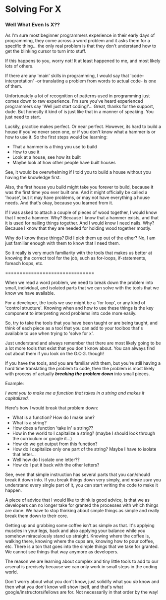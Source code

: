 # Solving For X
### Well What Even Is X??

As I'm sure most beginner programmers experience in their early days of programming, they come across a word problem and it asks them for a specific thing... the only real problem is that they don't understand how to get the blinking cursor to turn into stuff.

If this happens to you, worry not! It at least happened to me, and most likely lots of others.

If there are any 'main' skills in programming, I would say that 'code-interpretation' -or translating a problem from words to actual code- is one of them.

Unfortunately a lot of recognition of patterns used in programming just comes down to raw experience. I'm sure you've heard experienced programmers say 'Well just start coding!'... Great, thanks for the support, dude. But honestly it kind of is just like that in a manner of speaking. You just need to start. 

Luckily, practice makes perfect. Or near perfect. However, its hard to build a house if you've never seen one, or if you don't know what a hammer is or how to use it. So the first steps would be learning:

* That a hammer is a thing you use to build
* How to use it
* Look at a house, see how its built
* Maybe look at how other people have built houses

See, it would be overwhelming if I told you to build a house without you having the knowledge first. 

Also, the first house you build might take you forever to build, because it was the first time you ever built one. And it might officially be called a 'house', but it may have problems, or may not have everything a house needs. And that's okay, because you learned from it. 

If I was asked to attach a couple of pieces of wood together, I would know that I need a hammer. Why? Because I know that a hammer exists, and that it is used for nailing things together. And I would know I need nails. Why? Because I know that they are needed for holding wood together mostly. 

Why do I know these things? Did I pick them up out of the ether? No, I am just familiar enough with them to know that I need them. 

So it really is very much familiarity with the tools that makes us better at knowing the correct tool for the job, such as for-loops, if-statements, foreach loops, etc.

===============================

When we read a word problem, we need to break down the problem into small, individual, and isolated parts that we can solve with the tools that we know we have available. 

For a developer, the tools we use might be a 'for loop', or any kind of 'control structure'. Knowing when and how to use these things is the key component to interpreting word problems into code more easily.

So, try to take the tools that you have been taught or are being taught, and think of each piece as a tool that you can add to your toolbox that's available to use when trying to 'solve for x'. 

Just understand and always remember that there are most likely going to be a lot more tools that exist that you don't know about. You can always find out about them if you look on the G.O.G. though!

If you have the tools, and you are familiar with them, but you're still having a hard time translating the problem to code, then the problem is most likely with process of actually **_breaking the problem down_** into small pieces. 

Example:

_I want you to make me a function that takes in a string and makes it capitalized._

Here's how I would break that problem down:

* What is a function? How do I make one?
* What is a string? 
* How does a function 'take in' a string??
* How in the world to I capitalize a string? (maybe I should look through the curriculum or google it...)
* How do we get output from this function?
* How do I capitalize only one part of the string? Maybe I have to isolate that letter...
* Well how do I isolate one letter??
* How do I put it back with the other letters?

See, even that simple instruction has several parts that you can/should break it down into. If you break things down very simply, and *make sure* you understand every single part of it, you can start writing the code to make it happen. 

A piece of advice that I would like to think is good advice, is that we as developers can no longer take for granted the processes with which things are done. We have to stop thinking about simple things as simple and really break them down to their core. 

Getting up and grabbing some coffee isn't as simple as that. It's applying muscles in your legs, back and also applying your balance while you somehow miraculously stand up straight. Knowing where the coffee is, walking there, knowing where the cups are, knowing how to pour coffee, etc. There is a ton that goes into the simple things that we take for granted. We cannot see things that way anymore as developers. 

The reason we are learning about complex and tiny little tools to add to our arsenal is precisely because we can only work in small steps in the coding world.

Don't worry about what you don't know, just solidify what you *do* know and then what you don't know will show itself, and that's what google/instructors/fellows are for. Not necessarily in that order by the way!